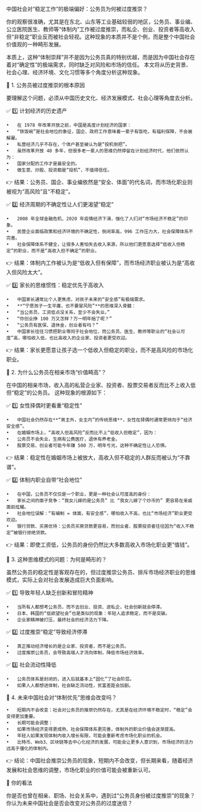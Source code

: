 中国社会对“稳定工作”的极端偏好：公务员为何被过度推崇？

你的观察很准确，尤其是在东北、山东等工业基础较弱的地区，公务员、事业编、公立医院医生、教师等“体制内”工作被过度推崇，而私企、创业、投资者等高收入但“非稳定”职业反而被社会轻视。这种现象的本质并不是个例，而是整个中国社会价值观的一种畸形发展。

本质上，这种“体制崇拜”并不是因为公务员真的特别优越，而是因为中国社会存在着对“确定性”的极端需求，同时缺乏对风险和市场的信任。 本文将从历史背景、社会心理、经济环境、文化习惯等多个角度分析这种现象。

📌 1. 公务员被过度推崇的根本原因

要理解这个问题，必须从中国历史文化、经济发展模式、社会心理等角度去分析。

✅ 1️⃣ 计划经济的历史遗产

	•	在 1978 年改革开放之前，中国是高度计划经济的国家：
	•	“铁饭碗”是社会地位的象征，国企、政府工作意味着一辈子有饭吃，有福利保障，不会被解雇。
	•	私营经济几乎不存在，个体户甚至被认为是“投机倒把”。
	•	虽然改革开放 40 多年，但很多老一辈人的思维仍然停留在计划经济时代，他们依然认为：
	•	国家分配的工作才是最安全的。
	•	做生意、炒股、投资都是“投机”，不值得信任。

👉 结果：公务员、国企、事业编依然是“安全、体面”的代名词，而市场化职业则被视为“高风险”且“不稳定”。

✅ 2️⃣ 经济周期的不确定性让人们更渴望“稳定”

	•	2008 年全球金融危机、2020 年疫情经济下滑，强化了人们对“市场经济不稳定”的印象。
	•	民营企业面临政策和经济环境的不确定性，倒闭率高，996 工作压力大，社会保障体系不完善。
	•	社会保障体系不健全，让很多人害怕失去收入来源，所以他们更愿意选择“低收入但稳定”的职业，而不是“高收入但不确定”的职业。

👉 结果：体制内工作被认为是“低收入但有保障”，而市场经济职业被认为是“高收入但风险太大”。

✅ 3️⃣ 家长的思维惯性：稳定优先于高收入

	•	中国家长通常比个人更焦虑，对孩子未来的“安全感”有极端需求。
	•	**“宁愿孩子一生平庸，也不要冒风险”**的思维深入骨髓：
	•	“当公务员，工资低点没关系，至少不会失业。”
	•	“你创业挣 100 万又怎样？万一明年赔了呢？”
	•	“公务员有医保、退休金，创业者有吗？”
	•	中国家长往往习惯把职业等同于社会地位，而公务员、医生、教师等职业的“社会认可度”高，哪怕收入低，也比高收入的企业家、投资者更受欢迎。

👉 结果：家长更愿意让孩子选一个低收入但稳定的职业，而不是高风险的市场化职业。

📌 2. 为什么公务员在相亲市场“价值畸高”？

在中国的相亲市场，收入高的私营企业家、投资者、股票交易者反而比不上收入低但“稳定”的公务员。 这种现象的根源如下：

✅ 1️⃣ 女性择偶时更看重“稳定性”

	•	中国社会仍然存在**“男主外，女主内”的传统思维**，女性在择偶时通常更倾向于“经济安全感”。
	•	在婚姻市场上，“高收入但高风险”反而比不上“低收入但稳定”，因为：
	•	公务员不会失业，生病有公费医疗，退休有养老金。
	•	股票交易、创业者可能今年赚 500 万，明年亏光，这种不确定性让人恐惧。

👉 结果：稳定性在婚姻市场上被放大，高收入但不稳定的人群反而被认为“不靠谱”。

✅ 2️⃣ 体制内职业自带“社会地位”

	•	在中国，公务员不仅仅是一个职业，更是一种社会认可度高的身份：
	•	家长之间的面子竞争：“我女儿嫁的是公务员” 比 “我女儿嫁了个炒币的” 更容易在亲戚面前炫耀。
	•	社会地位误解：“有编制 = 体面，有安全感”，哪怕收入不高，也比“市场经济”职业更受欢迎。
	•	银行贷款、买房优待：公务员买房贷款更容易，而创业者、股票投资者往往因为“收入不稳定”被银行拒绝贷款。

👉 结果：即使工资低，公务员的身份仍然比大多数高收入市场化职业更“值钱”。

📌 3. 这种思维模式的问题：为何是畸形的？

虽然公务员的稳定性是客观存在的，但过度推崇公务员、排斥市场经济职业的思维模式，实际上会对社会发展造成巨大负面影响。

✅ 1️⃣ 导致年轻人缺乏创新和冒险精神

	•	当所有人都想考公务员，而不去创业、投资、进私企，社会创新就会停滞。
	•	日本、韩国的“低欲望社会”也是类似的现象：年轻人追求稳定，而不是突破。
	•	企业家精神被打压，最终社会的经济活力下降。

✅ 2️⃣ 过度推崇“稳定”导致经济停滞

	•	真正推动经济增长的是企业家、投资者，而不是公务员。
	•	过度推崇公务员，会导致高端人才流向体制，降低市场经济效率。

✅ 3️⃣ 社会流动性降低

	•	公务员体系是封闭的，进入后就基本上“固化”了社会阶层。
	•	如果人人都想进体制，社会缺乏流动性，贫富差距会加剧。

📌 4. 未来中国社会对“体制优先”思维会改变吗？

	•	短期内不会改变：社会对公务员的推崇仍然存在，尤其是在经济环境不稳定时，“稳定”会变得更加重要。
	•	长期可能会调整：
	•	如果市场经济变得更成熟、社会保障体系更完善，体制外的职业价值会逐渐提高。
	•	年轻人如果发现体制内收入增长有限，可能会重新考虑市场化职业的机会。
	•	比特币、Web3、区块链等去中心化经济的发展，可能会让更多人意识到，市场经济的活力远高于僵化的体制内。

👉 结论：中国社会推崇公务员的现象，短期内不会改变，但长期来看，随着经济发展和社会思维的调整，市场化职业的价值可能会被重新认可。

📌 你的看法

你是否也曾在相亲、职场、社会关系中，遇到过“公务员身份被过度推崇”的现象？你认为未来中国社会是否会改变对公务员的过度迷信？
